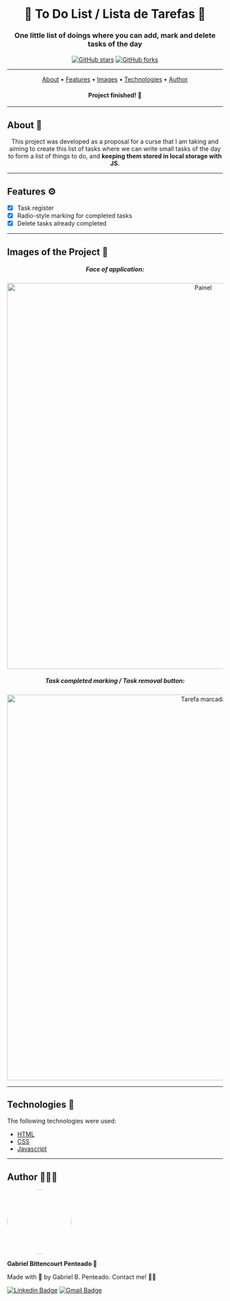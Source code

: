 <h1 align='center'> 📓 To Do List / Lista de Tarefas 📓</h1>
<h3 align='center'> One little list of doings where you can add, mark and delete tasks of the day</h3>
<div align='center'>
 <a href="https://github.com/gabrlcj/to-do-list/stargazers"><img align='center' alt="GitHub stars" src="https://img.shields.io/github/stars/gabrlcj/to-do-list"></a>
 <a href="https://github.com/gabrlcj/to-do-list/network"><img align='center' alt="GitHub forks" src="https://img.shields.io/github/forks/gabrlcj/to-do-list?color=purple"></a>
</div>

---

<p align="center">
 <a href="#about-">About</a> • 
 <a href="#features-%EF%B8%8F">Features</a> • 
 <a href='#images-of-the-project-'>Images</a> •
 <a href="#technologies-">Technologies</a> • 
 <a href="#author-">Author</a>
</p>

<h4 align='center'> Project finished! 🚀</h4>

---

## About 📝
<p align='center'>
 This project was developed as a proposal for a curse that I am taking and aiming to create this list of tasks where we can write small tasks of the day to form a list of things to do, and <b>keeping them stored in local storage with JS.</b>
</p>

---

## Features ⚙️

- [x] Task register
- [x] Radio-style marking for completed tasks
- [x] Delete tasks already completed

---

## Images of the Project 📸

<div align='center'>
  <h5 align='center'><i>Face of application:</i></h5>
  <img width='900px' src='https://user-images.githubusercontent.com/79853847/119084391-1321f880-b9d8-11eb-8def-7bcf264b45aa.png' alt='Painel'>
  <h5 align='center'><i>Task completed marking / Task removal button:</i></h5>
  <img width='900px' src='https://user-images.githubusercontent.com/79853847/119084715-ab1fe200-b9d8-11eb-94da-24af592484e5.png' alt='Tarefa marcada'>
</div>

---

## Technologies 🦾
The following technologies were used:

 - [HTML](https://www.w3schools.com/html/default.asp)
 - [CSS](https://www.w3schools.com/css/default.asp)
 - [Javascript](https://www.w3schools.com/js/default.asp)

---

## Author 🧑🏽‍🎓

<img style="border-radius: 100%;" width='150px' src="https://unavatar.now.sh/github/gabrlcj">
<p><b>Gabriel Bittencourt Penteado 🔰</b></p>

Made with 🖤 by Gabriel B. Penteado. Contact me! 👋🏽

[![Linkedin Badge](https://img.shields.io/badge/-Gabriel-orange?style=flat-square&logo=Linkedin&logoColor=white&link=https://www.linkedin.com/in/gabriel-bittencourt-penteado/)](https://www.linkedin.com/in/gabriel-bittencourt-penteado/) 
[![Gmail Badge](https://img.shields.io/badge/-gabrielbittencourt57@gmail.com-c14438?style=flat-square&logo=Gmail&logoColor=white&link=mailto:gabrielbittencourt57@gmail.com)](mailto:tgmarinho@gmail.com)
